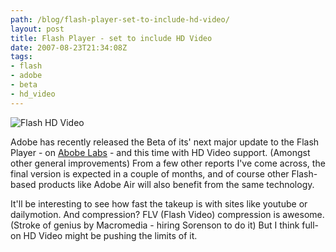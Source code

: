 ```yaml
---
path: /blog/flash-player-set-to-include-hd-video/
layout: post
title: Flash Player - set to include HD Video
date: 2007-08-23T21:34:08Z
tags:
- flash
- adobe
- beta
- hd_video
---
```


![Flash HD Video](http://uploads.psyked.co.uk/2007/08/flashvideo.png)

Adobe has recently released the Beta of its' next major update to the Flash Player - on [Abobe Labs](http://labs.adobe.com/wiki/index.php/Flash_Player:9:Update:H.264 "Open link in a new window") \- and this time with HD Video support. (Amongst other general improvements) From a few other reports I've come across, the final version is expected in a couple of months, and of course other Flash-based products like Adobe Air will also benefit from the same technology.

It'll be interesting to see how fast the takeup is with sites like youtube or dailymotion. And compression? FLV (Flash Video) compression is awesome. (Stroke of genius by Macromedia - hiring Sorenson to do it) But I think full-on HD Video might be pushing the limits of it.